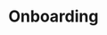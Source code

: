 <!--
SPDX-FileCopyrightText: 2025 Thomas Breitner

SPDX-License-Identifier: EUPL-1.2
-->

# Onboarding
